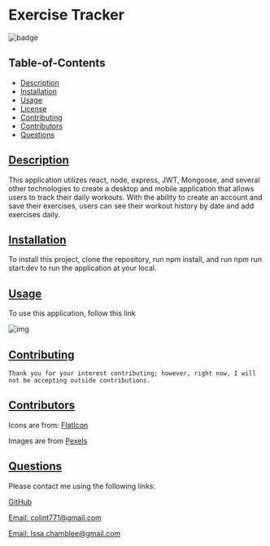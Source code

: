 # Exercise Tracker

  ![badge](https://img.shields.io/badge/license-mit-blue)

  ## Table-of-Contents

  * [Description](#description)
  * [Installation](#installation)
  * [Usage](#usage)
  * [License](#license)
  * [Contributing](#contributing)
  * [Contributors](#contributors)
  * [Questions](#questions)
  
  ## [Description](#table-of-contents)

  This application utilizes react, node, express, JWT, Mongoose, and several other technologies to create a desktop and mobile application that allows users to track their daily workouts. With the ability to create an account and save their exercises, users can see their workout history by date and add exercises daily.

  ## [Installation](#table-of-contents)

  To install this project, clone the repository, run npm install, and run npm run start:dev to run the application at your local.

  ## [Usage](#table-of-contents)

  To use this application, follow this link

  ![img](client/src/assets/screenshots/Ex_tracker_ss.png)
  
   

  ## [Contributing](#table-of-contents)
  
  
    Thank you for your interest contributing; however, right now, I will not be accepting outside contributions.

  ## [Contributors](#table-of-contents)

  Icons are from: [FlatIcon](https://www.flaticon.com/free-icon/)

  Images are from [Pexels](https://www.pexels.com/)

      

  ## [Questions](#table-of-contents)

  Please contact me using the following links:

  [GitHub](https://github.com/colint771@gmail.com)

  [Email: colint771@gmail.com](mailto:colint771@gmail.com)
  
  [Email: Issa.chamblee@gmail.com](mailto:issa.chamblee@gmail.com)
